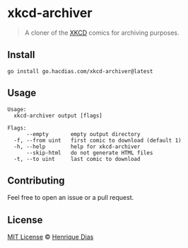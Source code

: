 # xkcd-archiver

> A cloner of the [XKCD](https://xkcd.com/) comics for archiving purposes.

## Install

```
go install go.hacdias.com/xkcd-archiver@latest
```

## Usage

```
Usage:
  xkcd-archiver output [flags]

Flags:
      --empty       empty output directory
  -f, --from uint   first comic to download (default 1)
  -h, --help        help for xkcd-archiver
      --skip-html   do not generate HTML files
  -t, --to uint     last comic to download
```

## Contributing

Feel free to open an issue or a pull request.

## License

[MIT License](LICENSE) © [Henrique Dias](https://hacdias.com)
